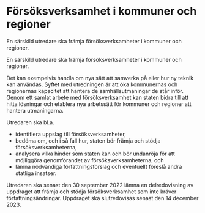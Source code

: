 # Försöksverksamhet i kommuner och regioner

En särskild utredare ska främja försöksverksamheter i kommuner och regioner.

En särskild utredare ska främja försöksverksamheter i kommuner och regioner.

Det kan exempelvis handla om nya sätt att samverka på eller hur ny teknik kan användas. Syftet med utredningen är att öka kommunernas och regionernas kapacitet att hantera de samhällsutmaningar de står inför. Genom ett samlat arbete med försöksverksamhet kan staten bidra till att hitta lösningar och etablera nya arbetssätt för kommuner och regioner att hantera utmaningarna.

Utredaren ska bl.a.

* identifiera uppslag till försöksverksamheter,
* bedöma om, och i så fall hur, staten bör främja och stödja
försöksverksamheterna,
* analysera vilka hinder som staten kan och bör undanröja för att
möjliggöra genomförandet av försöksverksamheterna, och
* lämna nödvändiga författningsförslag och eventuellt föreslå andra
statliga insatser.

Utredaren ska senast den 30 september 2022 lämna en delredovisning av uppdraget att främja och stödja försöksverksamhet som inte kräver
författningsändringar. Uppdraget ska slutredovisas senast den 14 december
2023.
